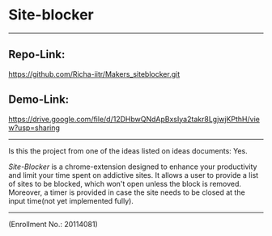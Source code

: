 # Site-blocker
___
## Repo-Link:
https://github.com/Richa-iitr/Makers_siteblocker.git

## Demo-Link:
https://drive.google.com/file/d/12DHbwQNdApBxsIya2takr8LgjwjKPthH/view?usp=sharing
___
Is this the project from one of the ideas listed on ideas documents: Yes.

_Site-Blocker_ is a chrome-extension designed to enhance your productivity and limit your time spent on addictive sites.
It allows a user to provide a list of sites to be blocked, which won't open unless the block is removed. Moreover, a timer is provided in case the site needs to be closed at the input time(not yet implemented fully).
___

(Enrollment No.: 20114081)
